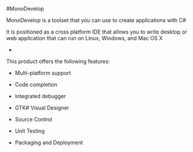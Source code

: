 #MonoDevelop

MonoDevelop is a toolset that you can use to create applications with C#

It is positioned as a cross platform IDE that allows you to write desktop or web application that can run on Linux, Windows, and Mac OS X

-

This product offers the following features:

- Multi-platform support

- Code completion

- Integrated debugger

- GTK# Visual Designer

- Source Control

- Unit Testing

- Packaging and Deployment